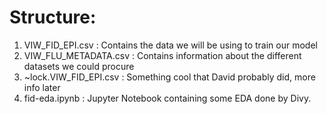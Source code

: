 # Structure:

1. VIW_FID_EPI.csv : Contains the data we will be using to train our model
2. VIW_FLU_METADATA.csv : Contains information about the different datasets we could procure
3. ~lock.VIW_FID_EPI.csv : Something cool that David probably did, more info later
4. fid-eda.ipynb : Jupyter Notebook containing some EDA done by Divy.
